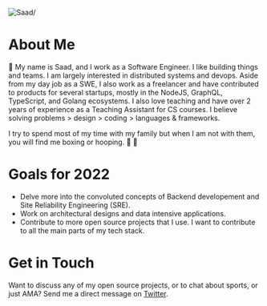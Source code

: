 <p><img src=https://komarev.com/ghpvc/?username=saadbenn alt=Saad/></p>

# About Me
👋 My name is Saad, and I work as a Software Engineer. I like building things and teams. I am largely interested in distributed systems and devops. Aside from my day job as a SWE, I also work as a freelancer and have contributed to products for several startups, mostly in the NodeJS, GraphQL, TypeScript, and Golang ecosystems. I also love teaching and have over 2 years of experience as a Teaching Assistant for CS courses. I believe solving problems > design > coding > languages & frameworks.

I try to spend most of my time with my family but when I am not with them, you will find me boxing or hooping.  🥊 🏀  

# Goals for 2022
+ Delve more into the convoluted concepts of Backend developement and Site Reliability Engineering (SRE). 
+ Work on architectural designs and data intensive applications. 
+ Contribute to more open source projects that I use. I want to contribute to all the main parts of my tech stack.

# Get in Touch
Want to discuss any of my open source projects, or to chat about sports, or just AMA? Send me a direct message on [Twitter](https://twitter.com/mooesaad).  










